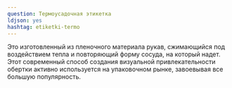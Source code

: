 ```yaml
---
question: Термоусадочная этикетка
ldjson: yes
hashtag: etiketki-termo
---
```


Это изготовленный из пленочного материала рукав, сжимающийся под воздействием тепла и повторяющий форму сосуда, на который надет. Этот современный способ создания визуальной привлекательности обертки активно используется на упаковочном рынке, завоевывая все большую популярность.